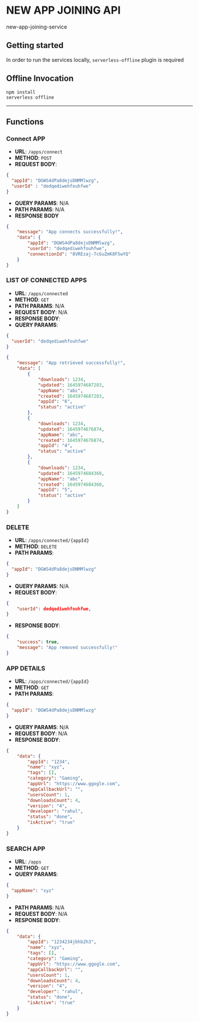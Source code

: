 # NEW APP JOINING API

new-app-joining-service

## Getting started

In order to run the services locally, `serverless-offline` plugin is required

## Offline Invocation

```sh
npm install
serverless offline
```

---

## Functions

### Connect APP

- **URL**: `/apps/connect`
- **METHOD**: `POST`
- **REQUEST BODY**:

```json
{
  "appId": "DGWS4dPa8dejsDNMMlwzg",
  "userId" : "dedqediwehfouhfwe"
}
```

- **QUERY PARAMS**: N/A
- **PATH PARAMS**: N/A
- **RESPONSE BODY**

```json
{
    "message": "App connects successfully!",
    "data": {
        "appId": "DGWS4dPa8dejsDNMMlwzg",
        "userId": "dedqediwehfouhfwe",
        "connectionId": "8VREzaj-7cGuZmK8F5wYQ"
    }
}
```

### LIST OF CONNECTED APPS

- **URL**: `/apps/connected`
- **METHOD**: `GET`
- **PATH PARAMS**: N/A
- **REQUEST BODY**: N/A
- **RESPONSE BODY**:
- **QUERY PARAMS**:

```json
{
  "userId": "dedqediwehfouhfwe"
}
```


```json
{
    "message": "App retrieved successfully!",
    "data": [
        {
            "downloads": 1234,
            "updated": 1645974687283,
            "appName": "abc",
            "created": 1645974687283,
            "appId": "6",
            "status": "active"
        },
        {
            "downloads": 1234,
            "updated": 1645974676874,
            "appName": "abc",
            "created": 1645974676874,
            "appId": "4",
            "status": "active"
        },
        {
            "downloads": 1234,
            "updated": 1645974684360,
            "appName": "abc",
            "created": 1645974684360,
            "appId": "5",
            "status": "active"
        }
    ]
}
```



### DELETE

- **URL**: `/apps/connected/{appId}`
- **METHOD**: `DELETE`
- **PATH PARAMS**:

```json
{
  "appId": "DGWS4dPa8dejsDNMMlwzg"
}
```

- **QUERY PARAMS**: N/A
- **REQUEST BODY**:

```json
{
    "userId": dedqediwehfouhfwe,
}
```

- **RESPONSE BODY**:

```json
{
    "success": true,
    "message": "App removed successfully!"
}
```

### APP DETAILS

- **URL**: `/apps/connected/{appId}`
- **METHOD**: `GET`
- **PATH PARAMS**:

```json
{
  "appId": "DGWS4dPa8dejsDNMMlwzg"
}
```

- **QUERY PARAMS**: N/A
- **REQUEST BODY**: N/A
- **RESPONSE BODY**:

```json
{
    "data": {
        "appId": "1234",
        "name": "xyz",
        "tags": [],
        "category": "Gaming",
        "appUrl": "https://www.ggogle.com",
        "appCallbackUrl": "",
        "usersCount": 1,
        "downloadsCount": 4,
        "version": "4",
        "developer": "rahul",
        "status": "done",
        "isActive": "true"
    }
}
```

### SEARCH APP

- **URL**: `/apps`
- **METHOD**: `GET`
- **QUERY PARAMS**:

```json
{
  "appName": "xyz"
}
```

- **PATH PARAMS**: N/A
- **REQUEST BODY**: N/A
- **RESPONSE BODY**:

```json
{
    "data": {
        "appId": "1234234jbhb2h3",
        "name": "xyz",
        "tags": [],
        "category": "Gaming",
        "appUrl": "https://www.ggogle.com",
        "appCallbackUrl": "",
        "usersCount": 1,
        "downloadsCount": 4,
        "version": "4",
        "developer": "rahul",
        "status": "done",
        "isActive": "true"
    }
}
```